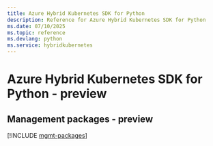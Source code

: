 ```yaml
---
title: Azure Hybrid Kubernetes SDK for Python
description: Reference for Azure Hybrid Kubernetes SDK for Python
ms.date: 07/10/2025
ms.topic: reference
ms.devlang: python
ms.service: hybridkubernetes
---
```

# Azure Hybrid Kubernetes SDK for Python - preview

## Management packages - preview
[!INCLUDE [mgmt-packages](hybrid-kubernetes-mgmt-index.md)]